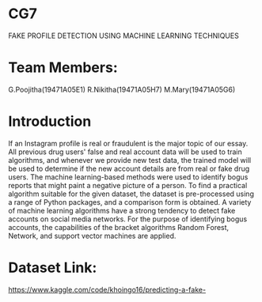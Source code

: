 # CG7
FAKE PROFILE DETECTION USING MACHINE LEARNING TECHNIQUES
# Team Members:
G.Poojitha(19471A05E1)
R.Nikitha(19471A05H7)
M.Mary(19471A05G6)
# Introduction
If an Instagram profile is real or fraudulent is the major topic of our essay. All previous drug users' false and real account data will be used to train algorithms, and whenever we provide new test data, the trained model will be used to determine if the new account details are from real or fake drug users. The machine learning-based methods were used to identify bogus reports that might paint a negative picture of a person. To find a practical algorithm suitable for the given dataset, the dataset is pre-processed using a range of Python packages, and a comparison form is obtained. A variety of machine learning algorithms have a strong tendency to detect fake accounts on social media networks. For the purpose of identifying bogus accounts, the capabilities of the bracket algorithms Random Forest, Network, and support vector machines are applied.
# Dataset Link:
https://www.kaggle.com/code/khoingo16/predicting-a-fake-
